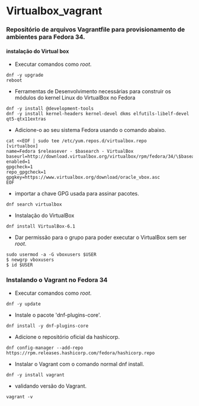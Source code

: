 # Virtualbox_vagrant

### Repositório de arquivos Vagrantfile para provisionamento de ambientes para Fedora 34.

#### instalação do Virtual box
- Executar comandos como *root*.

```
dnf -y upgrade
reboot
```

- Ferramentas de Desenvolvimento necessárias para construir os módulos do kernel Linux do VirtualBox no Fedora

```
dnf -y install @development-tools
dnf -y install kernel-headers kernel-devel dkms elfutils-libelf-devel qt5-qtx11extras
```

- Adicione-o ao seu sistema Fedora usando o comando abaixo.

```
cat <<EOF | sudo tee /etc/yum.repos.d/virtualbox.repo 
[virtualbox]
name=Fedora $releasever - $basearch - VirtualBox
baseurl=http://download.virtualbox.org/virtualbox/rpm/fedora/34/\$basearch
enabled=1
gpgcheck=1
repo_gpgcheck=1
gpgkey=https://www.virtualbox.org/download/oracle_vbox.asc
EOF
```

- importar a chave GPG usada para assinar pacotes.

```
dnf search virtualbox
```

- Instalação do VirtualBox

```
dnf install VirtualBox-6.1
```

- Dar permissão para o grupo para poder executar o VirtualBox sem ser *root*.

```
sudo usermod -a -G vboxusers $USER
$ newgrp vboxusers
$ id $USER
```

### Instalando o Vagrant no Fedora 34

- Executar comandos como *root*.
```
dnf -y update
```

- Instale o pacote 'dnf-plugins-core'.
```
dnf install -y dnf-plugins-core
```

- Adicione o repositório oficial da hashicorp.
```
dnf config-manager --add-repo https://rpm.releases.hashicorp.com/fedora/hashicorp.repo
```

- Instalar o Vagrant com o comando normal dnf install.
```
dnf -y install vagrant
```

- validando versão do Vagrant.
```
vagrant -v
```